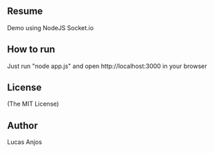 ## Resume
Demo using NodeJS Socket.io

## How to run
Just run "node app.js" and open http://localhost:3000 in your browser

## License
(The MIT License)

## Author
Lucas Anjos
